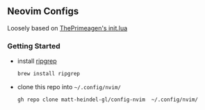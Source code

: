 ## Neovim Configs

Loosely based on [ThePrimeagen's init.lua](https://github.com/ThePrimeagen/init.lua)

### Getting Started

- install [ripgrep](https://github.com/BurntSushi/ripgrep)

  ```bash
  brew install ripgrep
  ```

- clone this repo into `~/.config/nvim/`

  ```bash
  gh repo clone matt-heindel-gl/config-nvim  ~/.config/nvim/
  ```


